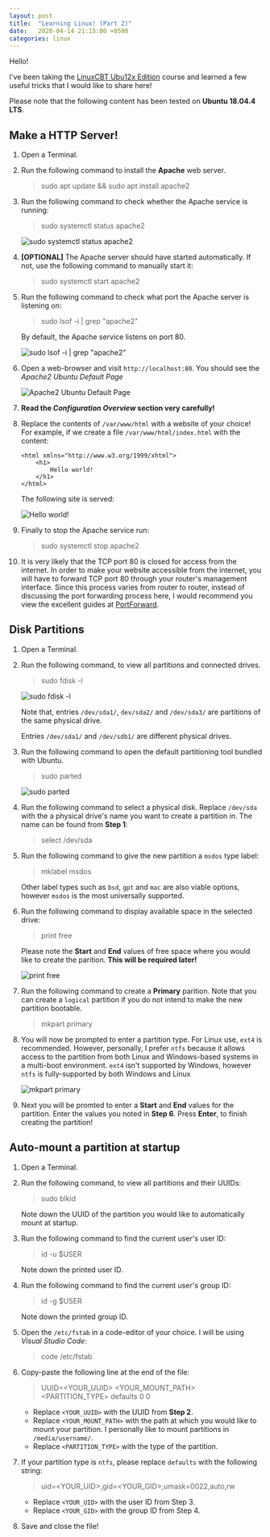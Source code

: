 ```yaml
---
layout: post
title:  "Learning Linux! (Part 2)"
date:   2020-04-14 21:15:00 +0500
categories: linux
---
```

Hello!

I've been taking the [LinuxCBT Ubu12x Edition](https://www.linuxcbt.com/products_linuxcbt_ubu12x_edition) course and learned a few useful tricks that I would like to share here!

Please note that the following content has been tested on **Ubuntu 18.04.4 LTS**.

## Make a HTTP Server!

1. Open a Terminal.

2. Run the following command to install the **Apache** web server.

    > sudo apt update && sudo apt install apache2

3. Run the following command to check whether the Apache service is running:

    > sudo systemctl status apache2

    ![sudo systemctl status apache2](https://i.imgur.com/3vqA80Q.png)

4. **[OPTIONAL]** The Apache server should have started automatically. If not, use the following command to manually start it:

    > sudo systemctl start apache2

5. Run the following command to check what port the Apache server is listening on:

    > sudo lsof -i | grep "apache2"

    By default, the Apache service listens on port 80.

    ![sudo lsof -i | grep "apache2"](https://i.imgur.com/T5mS59t.png)

6. Open a web-browser and visit `http://localhost:80`. You should see the *Apache2 Ubuntu Default Page*

    ![Apache2 Ubuntu Default Page](https://i.imgur.com/VuBw9p9.png)

7. **Read the *Configuration Overview* section very carefully!**

8. Replace the contents of `/var/www/html` with a website of your choice! For example, if we create a file `/var/www/html/index.html` with the content:


    ```<!DOCTYPE html PUBLIC "-//W3C//DTD XHTML 1.0 Transitional//EN" "http://www.w3.org/TR/xhtml1/DTD/xhtml1-transitional.dtd">
    <html xmlns="http://www.w3.org/1999/xhtml">
        <h1>
            Hello world!
        </h1>
    </html>
    ```

    The following site is served:

    ![Hello world!](https://i.imgur.com/KVG5KTG.png)

9. Finally to stop the Apache service run:

    > sudo systemctl stop apache2

10. It is very likely that the TCP port 80 is closed for access from the internet. In order to make your website accessible from the internet, you will have to forward TCP port 80 through your router's management interface. Since this process varies from router to router, instead of discussing the port forwarding process here, I would recommend you view the excellent guides at [PortForward](https://portforward.com/router.htm).
    
## Disk Partitions

1. Open a Terminal.
2. Run the following command, to view all partitions and connected drives.

    > sudo fdisk -l

    ![sudo fdisk -l](https://i.imgur.com/BVGyoyB.png)
    
    Note that, entries `/dev/sda1/`, `dev/sda2/` and `/dev/sda3/` are partitions of the same physical drive.

    Entries `/dev/sda1/` and `/dev/sdb1/` are different physical drives.

3. Run the following command to open the default partitioning tool bundled with Ubuntu.

    > sudo parted

    ![sudo parted](https://i.imgur.com/WIndody.png)
    
4. Run the following command to select a physical disk. Replace `/dev/sda` with the a physical drive's name you want to create a partition in. The name can be found from **Step 1**:

    > select /dev/sda

5. Run the following command to give the new partition a `msdos` type label:

    > mklabel msdos

    Other label types such as `bsd`, `gpt` and `mac` are also viable options, however `msdos` is the most universally supported.

6. Run the following command to display available space in the selected drive:

    > print free

    Please note the **Start** and **End** values of free space where you would like to create the parition. **This will be required later!**

    ![print free](https://i.imgur.com/2lSRa7a.png)

7. Run the following command to create a **Primary** parition. Note that you can create a `logical` partition if you do not intend to make the new partition bootable.

    > mkpart primary

8. You will now be prompted to enter a partition type. For Linux use, `ext4` is recommended. However, personally, I prefer `ntfs` because it allows access to the partition from both Linux and Windows-based systems in a multi-boot environment. `ext4` isn't supported by Windows, however `ntfs` is fully-supported by both Windows and Linux

    ![mkpart primary](https://i.imgur.com/1Rz5oVX.png)

9. Next you will be promted to enter a **Start** and **End** values for the partition. Enter the values you noted in **Step 6**. Press **Enter**, to finish creating the partition!

## Auto-mount a partition at startup

1. Open a Terminal.
2. Run the following command, to view all partitions and their UUIDs:

    > sudo blkid
    
    Note down the UUID of the partition you would like to automatically mount at startup.

3. Run the following command to find the current user's user ID:

    > id -u $USER

    Note down the printed user ID.

4. Run the following command to find the current user's group ID:

    > id -g $USER

    Note down the printed group ID.
    
5. Open the `/etc/fstab` in a code-editor of your choice. I will be using *Visual Studio Code*:

    > code /etc/fstab

6. Copy-paste the following line at the end of the file:

    > UUID=<YOUR_UUID> <YOUR_MOUNT_PATH> <PARTITION_TYPE> defaults 0 0

    - Replace `<YOUR_UUID>` with the UUID from **Step 2**.
    - Replace `<YOUR_MOUNT_PATH>` with the path at which you would like to mount your partition. I personally like to mount partitions in `/media/username/`.
    - Replace `<PARTITION_TYPE>` with the type of the partition.

7. If your partition type is `ntfs`, please replace `defaults` with the following string:

    > uid=<YOUR_UID>,gid=<YOUR_GID>,umask=0022,auto,rw

    - Replace `<YOUR_UID>` with the user ID from Step 3.
    - Replace `<YOUR_GID>` with the group ID from Step 4.

8. Save and close the file!
